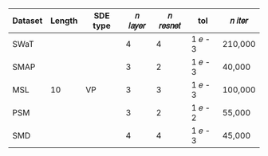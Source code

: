 | Dataset   | Length   | SDE type   |   𝑛 𝑙𝑎𝑦𝑒𝑟 |   𝑛 𝑟𝑒𝑠𝑛𝑒𝑡 | tol     | 𝑛 𝑖𝑡𝑒𝑟   |
|-----------|----------|------------|-----------|------------|---------|----------|
| SWaT      |          |            |         4 |          4 | 1 𝑒 - 3 | 210,000  |
| SMAP      |          |            |         3 |          2 | 1 𝑒 - 3 | 40,000   |
| MSL       | 10       | VP         |         3 |          3 | 1 𝑒 - 3 | 100,000  |
| PSM       |          |            |         3 |          2 | 1 𝑒 - 2 | 55,000   |
| SMD       |          |            |         4 |          4 | 1 𝑒 - 3 | 45,000   |